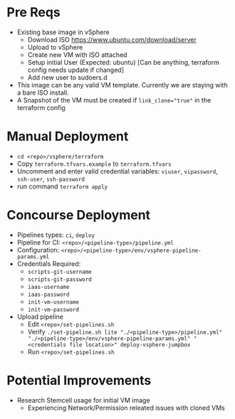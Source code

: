 # Pre Reqs
- Existing base image in vSphere
    - Download ISO https://www.ubuntu.com/download/server
    - Upload to vSphere
    - Create new VM with ISO attached
    - Setup initial User (Expected: ubuntu) [Can be anything, terraform config needs update if changed]
    - Add new user to sudoers.d
- This image can be any valid VM template. Currently we are staying with a bare ISO install.
- A Snapshot of the VM must be created if `link_clone="true"` in the terraform config

# Manual Deployment
- `cd <repo>/vsphere/terraform`
- Copy `terraform.tfvars.example` to `terraform.tfvars`
- Uncomment and enter valid credential variables: `viuser`, `vipassword`, `ssh-user`, `ssh-password`
- run command `terraform apply`

# Concourse Deployment
- Pipelines types: `ci`, `deploy`
- Pipeline for CI: `<repo>/<pipeline-type>/pipeline.yml`
- Configuration: `<repo>/<pipeline-type>/env/vsphere-pipeline-params.yml`
- Credentials Required: 
    - `scripts-git-username`
    - `scripts-git-password`
    - `iaas-username`
    - `iaas-password`
    - `init-vm-username`
    - `init-vm-password`
- Upload pipeline
    - Edit `<repo>/set-pipelines.sh`
    - Verify `./set-pipeline.sh lite "./<pipeline-type>/pipeline.yml" "./<pipeline-type>/env/vsphere-pipeline-params.yml" "<credentials file location>" deploy-vsphere-jumpbox`
    - Run `<repo>/set-pipelines.sh`

# Potential Improvements
- Research Stemcell usage for initial VM image
    - Experiencing Network/Permission releated issues with cloned VMs
